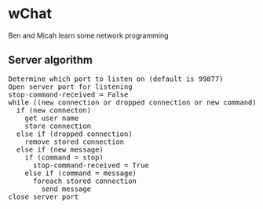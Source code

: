 wChat
=====

Ben and Micah learn some network programming

Server algorithm
----------------

<pre>
Determine which port to listen on (default is 99877)
Open server port for listening
stop-command-received = False
while ((new connection or dropped connection or new command) and !stop-command-received)
  if (new connecton)
    get user name
    store connection
  else if (dropped connection)
    remove stored connection
  else if (new message)
    if (command = stop)
      stop-command-received = True
    else if (command = message)
      foreach stored connection
        send message
close server port
</pre>
